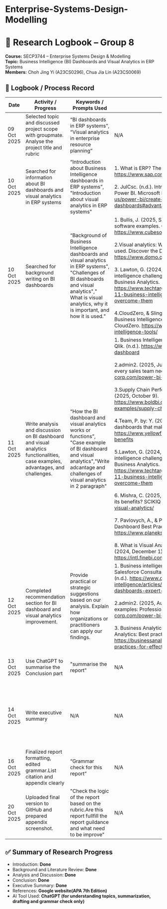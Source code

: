# Enterprise-Systems-Design-Modelling

# 📘 Research Logbook – Group 8  
**Course:** SECP3744 – Enterprise Systems Design & Modelling  
**Topic:** Business Intelligence (BI) Dashboards and Visual Analytics in ERP Systems  
**Members:** Choh Jing Yi (A23CS0296), Chua Jia Lin (A23CS0069)  

## 🧾 Logbook / Process Record

| Date | Activity / Progress | Keywords / Prompts Used | References / Sources | Verification / Notes |
|------|---------------------|--------------------------|----------------------|----------------------|
| 09 Oct 2025 | Selected topic and discussed project scope with groupmate. Analyse the project title and rubric | “BI dashboards in ERP systems”, “Visual analytics in enterprise resource planning” | N/A | N/A |
| 10 Oct 2025 | Searched for information about BI dashboards and visual analytics in ERP systems | “Introduction about Business Intelligence dashboards in ERP systems”, "Introduction about visual analytics in ERP systems" | 1. What is ERP? The Essential Guide  SAP. (n.d.). SAP. https://www.sap.com/products/erp/what-is-erp.html<br><br> 2. JulCsc. (n.d.). Intro to dashboards for Power BI designers - Power BI. Microsoft Learn. https://learn.microsoft.com/en-us/power-bi/create-reports/service-dashboards#advantages-of-dashboards|
| 10 Oct 2025 | Searched for background writing on BI dashboards | “Background of Business Intelligence dashboards and visual analytics in ERP systems”, "Challenges of BI dashboards and visual analytics"," What is visual analytics, why it is important, and how it is used." | 1. Bullis, J. (2025, September 12). 22 ERP systems and software examples. Cube Software. https://www.cubesoftware.com/blog/erp-system-examples<br><br> 2.Visual analytics: What it is, why it’s important, and how it’s used. Discover the Domo Data Experience Platform. (n.d.). https://www.domo.com/learn/article/visual-analytics<br><br> 3. Lawton, G. (2024, December 6). Top 12 business intelligence challenges to manage: TechTarget. Search Business Analytics. https://www.techtarget.com/searchbusinessanalytics/tip/Top-11-business-intelligence-challenges-and-how-to-overcome-them<br><br> 4.CloudZero, & Slingerland, C. (2024, October 16). 15 Cloud Business Intelligence Tools: Organized by category. CloudZero. https://www.cloudzero.com/blog/cloud-business-intelligence-tools/ | Checked abstracts and citation count on Google Scholar |
| 11 Oct 2025 | Write analysis and discussion on BI dashboard and visual analytics functionalities, case examples, advantages, and challenges. | “How the BI dashboard and visual analytics works or functions”, "Case example of  BI dashboard and visual analytics","Write adcantage and challenges of visual analytics in 2 paragraph" | 1. Business Intelligence Dashboard: Definition & examples. Qlik. (n.d.). https://www.qlik.com/us/dashboard-examples/bi-dashboard<br><br> 2.admin2. (2025, June 25). 11 power bi sales dashboards every sales team needs. Vidi Corp. https://vidi-corp.com/power-bi-sales-dashboards/<br><br> 3.Supply Chain Performance: Dashboard examples. Bold BI. (2025, October 9). https://www.boldbi.com/resources/dashboard-examples/supply-chain/performance-dashboard/<br><br> 4.Team, P. by: Y. (2025, September 30). 15 benefits of BI dashboards that make work easier. Yellowfin BI. https://www.yellowfinbi.com/blog/bi-dashboards-business-benefits<br><br> 5.Lawton, G. (2024, December 6). Top 12 business intelligence challenges to manage: TechTarget. Search Business Analytics. https://www.techtarget.com/searchbusinessanalytics/tip/Top-11-business-intelligence-challenges-and-how-to-overcome-them <br><br>6. Mishra, C. (2025, October 10). What is Visual Analytics and its benefits? SCIKIQ Blog. https://scikiq.com/blog/what-is-visual-analytics/<br><br> 7. Pavlovych, A., & Pavlovych, A. (2024, December 5). 10 BI Dashboard Best Practices. PLANEKS. https://www.planeks.net/bi-dashboard-best-practices/ <br><br> 8. What is Visual Analytics: A Comprehensive Overview. (2024, December 1). FineBI. https://intl.finebi.com/blog/visual-analytics| Write report based on the key point on ChatGpt and Google website <br><br> |
| 12 Oct 2025 | Completed recommendation section for BI dashboard and visual analytics improvement. | Provide practical or strategic suggestions based on our analysis. Explain how organizations or practitioners can apply our findings. | 1. Business intelligence dashboards: Expert tips. Certified Salesforce Consultants  Marketing Cloud  Decision Foundry. (n.d.). https://www.decisionfoundry.com/business-intelligence/articles/unlocking-business-intelligence-dashboards-expert-tips/<br><br> 2.admin2. (2025, August 20). 22 power Bi Kpi dashboard examples: Professional templates. Vidi Corp. https://vidi-corp.com/power-bi-kpi-dashboard-examples/ <br><br> 3. Business Analytics Institute. (2025, June 10). Visual Analytics: Best practices for effective dashboards. https://businessanalyticsinstitute.com/visual-analytics-best-practices-for-effective-dashboards/ | Write report based on the key point on ChatGpt and Google website |
| 13 Oct 2025 | Use ChatGPT to summarise the Conclusion part | "summarise the report" | N/A | Obtained brief summary about BI dashboards and visual analytics |
| 14 Oct 2025 | Write executive summary | N/A | N/A |  Highlighting the paper’s purpose, key findings or arguments, and main conclusions or recommendations based on understanding of the report |
| 16 Oct 2025 | Finalized report formatting, edited grammar.List citation and appendix clearly | “Grammar check for this report” | N/A | Verified together with teammate |
| 20 Oct 2025 | Uploaded final version to GitHub and prepared appendix screenshot. | "Check the logic of the report based on the rubric.Are this report fullfill the report guildance and what need to be improve" | N/A | Verified together with teammate |

## ✅ Summary of Research Progress
- Introduction: **Done**
- Background and Literature Review: **Done**
- Analysis and Discussion: **Done**
- Conclusion: **Done**
- Executive Summary: **Done**
- References: **Google website(APA 7th Edition)**
- AI Tool Used: **ChatGPT (for understanding topics, summarization, drafting and grammar check only)**
